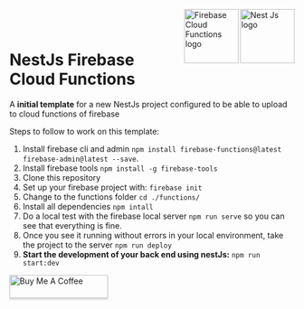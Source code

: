  <img src="https://d33wubrfki0l68.cloudfront.net/49c2be6f2607b5c12dd27f8ecc8521723447975d/f05c5/logo-small.cbbeba89.svg" alt="Nest Js logo" title="Nest Js" height="96" width="96" align="right"/> <img src="https://storage.googleapis.com/gweb-cloudblog-publish/images/cloud_function_firebase.max-400x400.png" alt="Firebase Cloud Functions logo" title="Firebase Cloud Functions" height="96" width="96" align="right"/><br><br>
# NestJs Firebase Cloud Functions
A **initial template** for a new NestJs project configured to be able to upload to cloud functions of firebase

Steps to follow to work on this template:

 1. Install firebase cli and admin `npm install firebase-functions@latest firebase-admin@latest --save`.
 2. Install firebase tools `npm install -g firebase-tools`
 3. Clone this repository
 4. Set up your firebase project with: `firebase init`
 5. Change to the functions folder `cd ./functions/`
 6. Install all dependencies `npm intall`
 7. Do a local test with the firebase local server `npm run serve` so you can see that everything is fine.
 8. Once you see it running without errors in your local environment, take the project to the server `npm run deploy`
 9. **Start the development of your back end using nestJs:** `npm run start:dev`

<a href="http://bit.ly/BuyMeACoffe" target="_blank"><img src="https://www.buymeacoffee.com/assets/img/custom_images/orange_img.png" alt="Buy Me A Coffee" style="height: 41px !important;width: 174px !important;box-shadow: 0px 3px 2px 0px rgba(190, 190, 190, 0.5) !important;-webkit-box-shadow: 0px 3px 2px 0px rgba(190, 190, 190, 0.5) !important;" ></a>